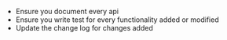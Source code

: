 - Ensure you document every api
- Ensure you write test for every functionality added or modified
- Update the change log for changes added